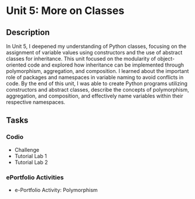 # Unit 5: More on Classes
## Description

In Unit 5, I deepened my understanding of Python classes, focusing on the assignment of variable values using constructors and the use of abstract classes for inheritance. This unit focused on the modularity of object-oriented code and explored how inheritance can be implemented through polymorphism, aggregation, and composition. I learned about the important role of packages and namespaces in variable naming to avoid conflicts in code. By the end of this unit, I was able to create Python programs utilizing constructors and abstract classes, describe the concepts of polymorphism, aggregation, and composition, and effectively name variables within their respective namespaces. 

## Tasks

### Codio

+ Challenge
+ Tutorial Lab 1
+ Tutorial Lab 2

### ePortfolio Activities

+ e-Portfolio Activity: Polymorphism

